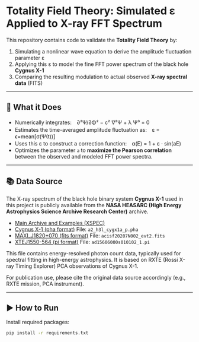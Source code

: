 # Totality Field Theory: Simulated ε Applied to X-ray FFT Spectrum

This repository contains code to validate the **Totality Field Theory** by:

1. Simulating a nonlinear wave equation to derive the amplitude fluctuation parameter ε
2. Applying this ε to model the fine FFT power spectrum of the black hole **Cygnus X-1**
3. Comparing the resulting modulation to actual observed **X-ray spectral data** (FITS)

---

## 🧪 What it Does

- Numerically integrates:　∂²Ψ/∂Φ² − c² ∇²Ψ + λ Ψ³ = 0
- Estimates the time-averaged amplitude fluctuation as:　ε = ϵ=mean[σ(Ψ(t))]
- Uses this ε to construct a correction function:　α(E) = 1 + ε · sin(aE)
- Optimizes the parameter `a` to **maximize the Pearson correlation** between the observed and modeled FFT power spectra.

---

## 📚 Data Source

The X-ray spectrum of the black hole binary system **Cygnus X-1** used in this project is publicly available from the **NASA HEASARC (High Energy Astrophysics Science Archive Research Center)** archive.

- [Main Archive and Examples (XSPEC)](https://heasarc.gsfc.nasa.gov/xamin/)
- [Cygnus X-1 (pha format)](https://heasarc.gsfc.nasa.gov/FTP/heao1/data//a2/spectra/a2_h3l_cygx1a_p.pha.Z)  File: `a2_h3l_cygx1a_p.pha`
- [MAXI_J1820+070 (fits format)](https://heasarc.gsfc.nasa.gov/FTP/chandra/data/byobsid/7//20207/primary/acisf20207N002_evt2.fits.gz)  File: `acisf20207N002_evt2.fits`
- [XTEJ1550-564 (pi format)](https://heasarc.gsfc.nasa.gov/FTP/asca/data/rev2//15606000/spectra/ad15606000s010102_1.pi.gz)  File: `ad15606000s010102_1.pi`
  


This file contains energy-resolved photon count data, typically used for spectral fitting in high-energy astrophysics. It is based on RXTE (Rossi X-ray Timing Explorer) PCA observations of Cygnus X-1.

For publication use, please cite the original data source accordingly (e.g., RXTE mission, PCA instrument).

---


## ▶️ How to Run

Install required packages:

```bash
pip install -r requirements.txt
